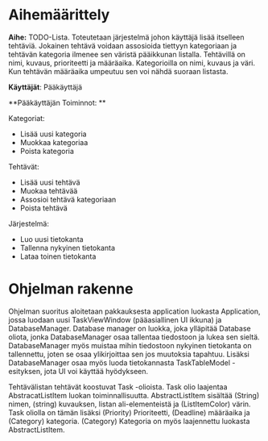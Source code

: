 #  Aihemäärittely

**Aihe:** TODO-Lista. Toteutetaan järjestelmä johon käyttäjä lisää itselleen tehtäviä. Jokainen tehtävä voidaan assosioida tiettyyn kategoriaan ja tehtävän kategoria ilmenee sen väristä pääikkunan listalla. Tehtävillä on nimi, kuvaus, prioriteetti ja määräaika. Kategorioilla on nimi, kuvaus ja väri. Kun tehtävän määräaika umpeutuu sen voi nähdä suoraan listasta.

**Käyttäjät**: Pääkäyttäjä

**Pääkäyttäjän Toiminnot: **

Kategoriat:

 - Lisää uusi kategoria
 - Muokkaa kategoriaa
 - Poista kategoria

Tehtävät:

 - Lisää uusi tehtävä
 - Muokaa tehtävää
 - Assosioi tehtävä kategoriaan
 - Poista tehtävä

Järjestelmä:

 - Luo uusi tietokanta
 - Tallenna nykyinen tietokanta
 - Lataa toinen tietokanta

# Ohjelman rakenne

Ohjelman suoritus aloitetaan pakkauksesta application luokasta Application, jossa luodaan uusi TaskViewWindow (pääasiallinen UI ikkuna) ja DatabaseManager. Database manager on luokka, joka ylläpitää Database oliota, jonka DatabaseManager osaa tallentaa tiedostoon ja lukea sen sieltä. DatabaseManager myös muistaa mihin tiedostoon nykyinen tietokanta on tallennettu, joten se osaa ylikirjoittaa sen jos muutoksia tapahtuu. Lisäksi DatabaseManager osaa myös luoda tietokannasta TaskTableModel -esityksen, jota UI voi käyttää hyödykseen.

Tehtävälistan tehtävät koostuvat Task -olioista. Task olio laajentaa AbstracatListItem luokan toiminnallisuutta. AbstractListItem sisältää (String) nimen,  (string) kuvauksen, listan ali-elementeistä ja (ListItemColor) värin. Task oliolla on tämän lisäksi (Priority) Prioriteetti, (Deadline) määräaika ja (Category) kategoria. (Category) Kategoria on myös laajennettu luokasta AbstractListItem.
